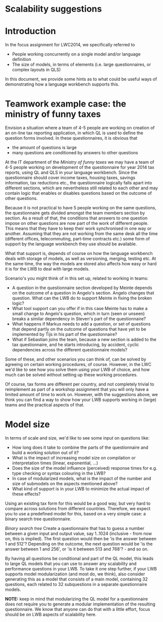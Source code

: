 # Scalability suggestions #

# Introduction #
In the focus assignment for LWC2014, we specifically referred to 

* People working concurrently on a single model and/or language definition
* The size of models, in terms of elements (i.e. large questionnaires, or complex layouts in 
QLS)

In this document, we provide some hints as to what could be useful ways of demonstrating how a language workbench supports this.

# Teamwork example case: the ministry of funny taxes #
Envision a situation where a team of 4-5 people are working on creation of an on-line tax reporting application, in which QL is used to define the question forms involved.
In these questionnaires, it is obvious that

* the amount of questions is large
* many questions are conditioned by answers to other questions

At the IT department of the *Ministry of funny taxes* we may have a team of 4-5 people working on development of the questionnaire for year 2014 tax reports, using QL and QLS in your language workbench.
Since the questionnaire should cover income taxes, housing taxes, savings information, tax reductions etc., the questionnaire logically falls apart into different sections, which are nevertheless still related to each other and may contain logic that enables or disables questions based on the outcome of other questions.

Because it is not practical to have 5 people working on the same questions, the questionnaire gets divided amongst the team members section by section. 
As a result of that, the conditions that answers to one question impose on other questions are now part of the work of different people. This means that they have to keep their work synchronised in one way or another. Assuming that they are not working from the same desk all the time (different offices, telecommuting, part-time contracts etc.) some form of support by the language workbench they use should be available.

What that support is, depends of course on how the language workbench deals with storage of models, as well as versioning, merging, testing etc.
At the same time, the way the models are stored also affects how easy or hard it is for the LWB to deal with large models.

Scenario's you might think of in this set up, related to working in teams:

* A question in the questionnaire section developed by Meinte depends on the outcome of a question in Angelo's section. Angelo changes that question. What can the LWB do to support Meinte in fixing the broken logic?
* What tool support can you offer if in this case Meinte has to make a small change to Angelo's question, which in turn (seen or unseen) breaks a similar dependency in Steven's part of the questionnaire?
* What happens if Markus needs to add a question, or set of questions that depend partly on the outcome of questions that have yet to be implemented by Tijs in his part of the questionnaire? 
* What if Sebastian joins the team, because a new section is added to the tax questionnaire, and he starts introducing, by accident, cyclic dependencies across the different questionnaire models?

Some of these, and other scenarios you can think of, can be solved by agreeing on certain working procedures, of course. However, in the LWC we'd like to see how you solve them using your LWB of choice, and how much can be solved without setting up these working procedures.

Of course, tax forms are different per country, and not completely trivial to reimplement as part of a workshop assignment that you will only have a limited amount of time to work on. However, with the suggestions above, we think you can find a way to show how your LWB supports working in (large) teams and the practical aspects of that.

# Model size #
In terms of scale and size, we'd like to see some input on questions like:

* How long does it take to combine the parts of the questionnaire and build a working solution out of it?
* What is the impact of increasing model size on compilation or interpretation times (linear, exponential, ...)
* Does the size of the model influence (perceived) response times for e.g. type checking or syntax colouring in the LWB?
* In case of modularized models, what is the impact of the number and size of submodels on the aspects mentioned above?
* What kind of support is in your LWB to minimize the actual impact of these effects?

Using an existing tax form for this would be a good way, but very hard to compare across solutions from different countries.
Therefore, we expect you to use a predefined model for this, based on a very simple case: a binary search tree questionnaire.

*Binary search tree*
Create a questionnaire that has to guess a number between a given input and output value, say 1..1024 (inclusive - from now on, this is implied).
The first question would then be 'is the answer between 1 and 512'?
Depending on the outcome, the next question would be 'is the answer between 1 and 256', or 'is it between 513 and 768'? - and so on.

By having all questions be conditional and part of the QL model, this leads to large QL models that you can use to answer any scalability and performance questions in your LWB.
To take it one step further, if your LWB supports model modularization (and most do, we think), also consider generating this as a model that consists of a main model, containing 32 questions, each related to 32 subquestions in a separate questionnaire models.

**NOTE:** keep in mind that modularizing the QL model for a questionnaire does not require you to generate a modular implementation of the resulting questionnaire. We know that anyone can do that with a little effort, focus should be on LWB aspects of scalability here.


